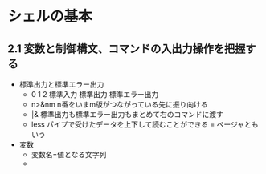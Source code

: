# シェルの基本

## 2.1 変数と制御構文、コマンドの入出力操作を把握する

* 標準出力と標準エラー出力
  * 0 1 2 標準入力 標準出力 標準エラー出力
  * n>&nm  n番をいまm版がつながっている先に振り向ける
  * |& 標準出力も標準エラー出力もまとめて右のコマンドに渡す
  * less パイプで受けたデータを上下して読むことができる = ページャともいう
* 変数
  * 変数名=値となる文字列
  * 